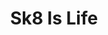 ---
pid: CH232
title: Sk8 Is Life
location_transcription: In the middle of the Schuylkill
zipcode: '19104'
outside_phl: 
neighborhood: University City,Belmont,Parkside,Powelton Village
age: '21'
age_range: 20-29
instagram: 
image_file_name: CH_232.jpg
proposal_transcription: 
topic: Sports
topic_summary: '0'
type: Infrastructure,Interactive,Space
keywords_other: 
credit: RNB
image_labels: 
twitter: 
facebook: 
permalink: "/monuments/ch232/"
layout: item-page
---